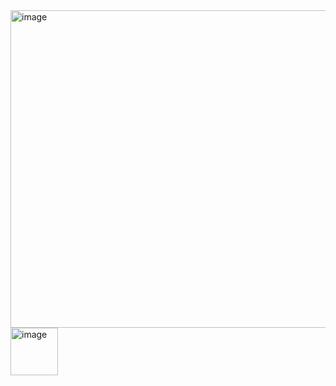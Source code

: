 <img width="976" height="508" alt="image" src="https://github.com/user-attachments/assets/5b075cac-00fc-4976-8005-d5cf8194d5a0" />
<img width="76" height="76" alt="image" src="https://github.com/user-attachments/assets/86dae050-c3cd-4b0f-aad7-ec36ac875fcc" />

